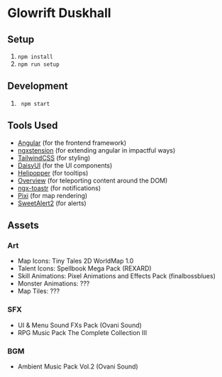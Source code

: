 # Glowrift Duskhall

## Setup

1. `npm install`
1. `npm run setup`

## Development

1. ` npm start`

## Tools Used

- [Angular](https://angular.io/) (for the frontend framework)
- [ngxstension](https://ngxtension.netlify.app/) (for extending angular in impactful ways)
- [TailwindCSS](https://tailwindcss.com/docs) (for styling)
- [DaisyUI](https://daisyui.com/components/) (for the UI components)
- [Helipopper](https://ngneat.github.io/helipopper/) (for tooltips)
- [Overview](https://github.com/ngneat/overview) (for teleporting content around the DOM)
- [ngx-toastr](https://ngx-toastr.vercel.app/) (for notifications)
- [Pixi](https://pixijs.com/8.x/guides/getting-started/intro) (for map rendering)
- [SweetAlert2](https://github.com/sweetalert2/ngx-sweetalert2) (for alerts)

## Assets

### Art

- Map Icons: Tiny Tales 2D WorldMap 1.0
- Talent Icons: Spellbook Mega Pack (REXARD)
- Skill Animations: Pixel Animations and Effects Pack (finalbossblues)
- Monster Animations: ???
- Map Tiles: ???

### SFX

- UI & Menu Sound FXs Pack (Ovani Sound)
- RPG Music Pack The Complete Collection III

### BGM

- Ambient Music Pack Vol.2 (Ovani Sound)
